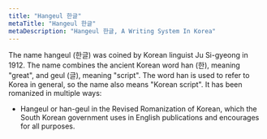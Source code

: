 ```yaml
---
title: "Hangeul 한글"
metaTitle: "Hangeul 한글"
metaDescription: "Hangeul 한글, A Writing System In Korea"
---
```


The name hangeul (한글) was coined by Korean linguist Ju Si-gyeong in 1912. The name combines the ancient Korean word han (한), meaning "great", and geul (글), meaning "script". The word han is used to refer to Korea in general, so the name also means "Korean script". It has been romanized in multiple ways:

- Hangeul or han-geul in the Revised Romanization of Korean, which the South Korean government uses in English publications and encourages for all purposes.
